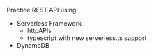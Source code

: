 Practice REST API using:

- Serverless Framework
  - httpAPIs
  - typescript with new serverless.ts support
- DynamoDB
